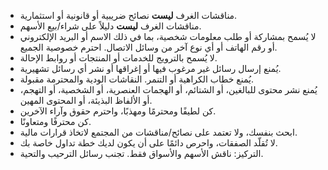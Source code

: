 - مناقشات الغرف **ليست** نصائح ضريبية أو قانونية أو استثمارية.
- مناقشات الغرف **ليست** دليلاً على شراء/بيع الأسهم.
- لا يُسمح بمشاركة أو طلب معلومات شخصية، بما في ذلك الاسم أو البريد الإلكتروني أو رقم الهاتف أو أي نوع آخر من وسائل الاتصال. احترم خصوصية الجميع.
- لا يُسمح بالترويج للخدمات أو المنتجات أو روابط الإحالة.
- يُمنع إرسال رسائل غير مرغوب فيها أو إغراقها أو نشر أي رسائل تشهيرية.
- يُمنع خطاب الكراهية أو التنمر. النقاشات الودية والمحترمة مقبولة.
- يُمنع نشر محتوى للبالغين، أو الشتائم، أو الهجمات العنصرية، أو الشخصية، أو التهجم، أو الألفاظ البذيئة، أو المحتوى المهين.
- كن لطيفًا ومحترمًا ومهذبًا، واحترم حقوق وآراء الآخرين.
- كن محترفًا ومتعاونًا.
- ابحث بنفسك، ولا تعتمد على نصائح/مناقشات من المجتمع لاتخاذ قرارات مالية.
- لا تُقلّد الصفقات، واحرص دائمًا على أن يكون لديك خطة تداول خاصة بك.
- التركيز: ناقش الأسهم والأسواق فقط. تجنب رسائل الترحيب والتحية.

